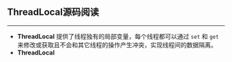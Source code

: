 ## **ThreadLocal源码阅读**
------

* **ThreadLocal** 提供了线程独有的局部变量，每个线程都可以通过 `set` 和 `get` 来修改或获取且不会和其它线程的操作产生冲突，实现线程间的数据隔离。
* **ThreadLocal** 